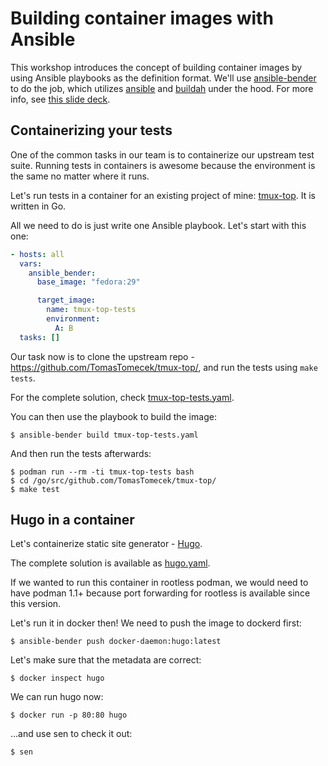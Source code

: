 # Building container images with Ansible

This workshop introduces the concept of building container images by using
Ansible playbooks as the definition format. We'll use
[ansible-bender](https://github.com/TomasTomecek/ansible-bender) to do the job,
which utilizes [ansible](https://github.com/ansible/ansible) and
[buildah](https://github.com/containers/buildah) under the hood. For more info,
see [this slide
deck](https://tomastomecek.github.io/speaks/2019-prgcont-ansible-bender/#1).


## Containerizing your tests

One of the common tasks in our team is to containerize our upstream test suite.
Running tests in containers is awesome because the environment is the same
no matter where it runs.

Let's run tests in a container for an existing project of mine:
[tmux-top](https://github.com/TomasTomecek/tmux-top). It is written in Go.

All we need to do is just write one Ansible playbook. Let's start with this one:
```yaml
- hosts: all
  vars:
    ansible_bender:
      base_image: "fedora:29"

      target_image:
        name: tmux-top-tests
        environment:
          A: B
  tasks: []
```

Our task now is to clone the upstream repo -
https://github.com/TomasTomecek/tmux-top/, and run the tests using `make tests`.

For the complete solution, check [tmux-top-tests.yaml](/tmux-top-tests.yaml).

You can then use the playbook to build the image:
```
$ ansible-bender build tmux-top-tests.yaml
```

And then run the tests afterwards:
```
$ podman run --rm -ti tmux-top-tests bash
$ cd /go/src/github.com/TomasTomecek/tmux-top/
$ make test
```

## Hugo in a container

Let's containerize static site generator - [Hugo](https://gohugo.io/).

The complete solution is available as [hugo.yaml](/hugo.yaml).

If we wanted to run this container in rootless podman, we would need to have
podman 1.1+ because port forwarding for rootless is available since this
version.

Let's run it in docker then! We need to push the image to dockerd first:
```
$ ansible-bender push docker-daemon:hugo:latest
```

Let's make sure that the metadata are correct:
```
$ docker inspect hugo
```

We can run hugo now:
```
$ docker run -p 80:80 hugo
```

...and use sen to check it out:
```
$ sen
```
